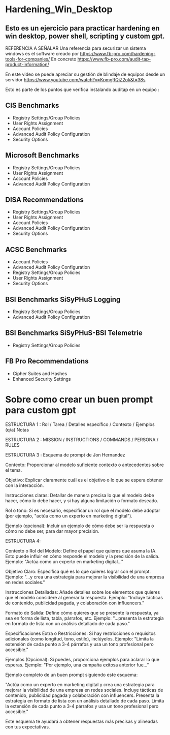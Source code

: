 # Hardening_Win_Desktop
## Esto es un ejercicio para practicar hardening en win desktop, power shell, scripting y custom gpt.


REFERENCIA A SEÑALAR
Una referencia para securizar un sistema windows es el software creado por https://www.fb-pro.com/hardening-tools-for-companies/
En concreto https://www.fb-pro.com/audit-tap-product-information/

En este video se puede apreciar su gestión de blindaje de equipos desde un servidor https://www.youtube.com/watch?v=KpmgRQiZ2ok&t=38s

Esto es parte de los puntos que verifica instalando auditap en un equipo :

## CIS Benchmarks

- Registry Settings/Group Policies
- User Rights Assignment
- Account Policies
- Advanced Audit Policy Configuration
- Security Options

## Microsoft Benchmarks

- Registry Settings/Group Policies
- User Rights Assignment
- Account Policies
- Advanced Audit Policy Configuration

## DISA Recommendations

- Registry Settings/Group Policies
- User Rights Assignment
- Account Policies
- Advanced Audit Policy Configuration
- Security Options

## ACSC Benchmarks

- Account Policies
- Advanced Audit Policy Configuration
- Registry Settings/Group Policies
- User Rights Assignment
- Security Options

## BSI Benchmarks SiSyPHuS Logging

- Registry Settings/Group Policies
- Advanced Audit Policy Configuration

## BSI Benchmarks SiSyPHuS-BSI Telemetrie

- Registry Settings/Group Policies

## FB Pro Recommendations

- Cipher Suites and Hashes
- Enhanced Security Settings


# Sobre como crear un buen prompt para custom gpt

ESTRUCTURA 1 : Rol / Tarea / Detalles específico / Contexto / Ejemplos (q/a) Notas

ESTRUCTURA 2 :
MISSION / INSTRUCTIONS / COMMANDS / PERSONA / RULES 

ESTRUCTURA 3 :
Esquema de prompt de Jon Hernandez

Contexto: Proporcionar al modelo suficiente contexto o antecedentes sobre el tema.

Objetivo: Explicar claramente cuál es el objetivo o lo que se espera obtener con la interacción.

Instrucciones claras: Detallar de manera precisa lo que el modelo debe hacer, cómo lo debe hacer, y si hay alguna limitación o formato deseado.

Rol o tono: Si es necesario, especificar un rol que el modelo debe adoptar (por ejemplo, "actúa como un experto en marketing digital").

Ejemplo (opcional): Incluir un ejemplo de cómo debe ser la respuesta o cómo no debe ser, para dar mayor precisión.

ESTRUCTURA 4:

Contexto o Rol del Modelo: Define el papel que quieres que asuma la IA. Esto puede influir en cómo responde el modelo y la precisión de la salida.
    Ejemplo: "Actúa como un experto en marketing digital..."

Objetivo Claro: Especifica qué es lo que quieres lograr con el prompt.
    Ejemplo: "...y crea una estrategia para mejorar la visibilidad de una empresa en redes sociales."

Instrucciones Detalladas: Añade detalles sobre los elementos que quieres que el modelo considere al generar la respuesta.
    Ejemplo: "Incluye tácticas de contenido, publicidad pagada, y colaboración con influencers."

Formato de Salida: Define cómo quieres que se presente la respuesta, ya sea en forma de lista, tabla, párrafos, etc.
    Ejemplo: "...presenta la estrategia en formato de lista con un análisis detallado de cada paso."

Especificaciones Extra o Restricciones: Si hay restricciones o requisitos adicionales (como longitud, tono, estilo), inclúyelos.
    Ejemplo: "Limita la extensión de cada punto a 3-4 párrafos y usa un tono profesional pero accesible."

Ejemplos (Opcional): Si puedes, proporciona ejemplos para aclarar lo que esperas.
    Ejemplo: "Por ejemplo, una campaña exitosa anterior fue..."

Ejemplo completo de un buen prompt siguiendo este esquema:

"Actúa como un experto en marketing digital y crea una estrategia para mejorar la visibilidad de una empresa en redes sociales. Incluye tácticas de contenido, publicidad pagada y colaboración con influencers. Presenta la estrategia en formato de lista con un análisis detallado de cada paso. Limita la extensión de cada punto a 3-4 párrafos y usa un tono profesional pero accesible."

Este esquema te ayudará a obtener respuestas más precisas y alineadas con tus expectativas.
